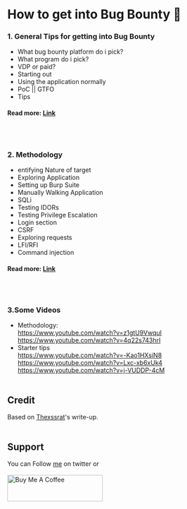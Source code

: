 # How to get into Bug Bounty 💎

### 1. General Tips for getting into Bug Bounty
- What bug bounty platform do i pick?
- What program do i pick?
- VDP or paid?
- Starting out
- Using the application normally
- PoC || GTFO
- Tips
<h4>Read more: <a href=https://thexssrat.medium.com/getting-started-in-bug-bounties-basic-strategy-e592fb552004>Link</a></h4>
<br>&nbsp;

### 2. Methodology
- entifying Nature of target
- Exploring Application
- Setting up Burp Suite
- Manually Walking Application
- SQLi 
- Testing IDORs
- Testing Privilege Escalation
- Login section
- CSRF 
- Exploring requests
- LFI/RFI
- Command injection
<h4>Read more: <a href=https://medium.com/geekculture/bug-bounty-methodology-v4-0-demonstrated-8e9cb6ed1b12>Link</a></h4>
<br>&nbsp;

### 3.Some Videos
- Methodology:
<br>https://www.youtube.com/watch?v=z1gtU9VwquI<br>
https://www.youtube.com/watch?v=4q22s743hrI<br>
- Starter tips
<br>https://www.youtube.com/watch?v=-Kao1HXsiN8<br>
https://www.youtube.com/watch?v=Lxc-xb6xUk4<br>
https://www.youtube.com/watch?v=j-VUDDP-4cM
<br>&nbsp;

## Credit
Based on [Thexssrat](https://thexssrat.medium.com/how-to-get-into-bug-bounties-a-list-of-resources-by-the-xss-rat-4ad10dacd966)'s write-up.
</br>&nbsp;

## Support
You can Follow [me](https://twitter.com/iamfuche) on twitter or
<br><br><a href="https://www.buymeacoffee.com/iamfuche" target="_blank"><img src="https://cdn.buymeacoffee.com/buttons/v2/default-yellow.png" alt="Buy Me A Coffee" style="height: 60px !important;width: 217px !important;" ></a>

